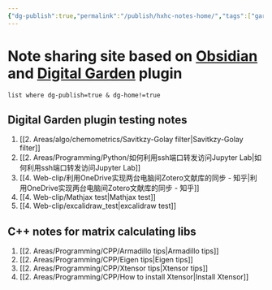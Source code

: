 ```yaml
---
{"dg-publish":true,"permalink":"/publish/hxhc-notes-home/","tags":["gardenEntry"],"dgHomeLink":true,"dgPassFrontmatter":false}
---
```



# Note sharing site based on [Obsidian](https://obsidian.md/) and [Digital Garden](https://github.com/oleeskild/Obsidian-Digital-Garden) plugin

```dataview
list where dg-publish=true & dg-home!=true
```
## Digital Garden plugin testing notes
1. [[2. Areas/algo/chemometrics/Savitkzy-Golay filter|Savitkzy-Golay filter]]
2. [[2. Areas/Programming/Python/如何利用ssh端口转发访问Jupyter Lab|如何利用ssh端口转发访问Jupyter Lab]]
3. [[4. Web-clip/利用OneDrive实现两台电脑间Zotero文献库的同步 - 知乎|利用OneDrive实现两台电脑间Zotero文献库的同步 - 知乎]]
4. [[4. Web-clip/Mathjax test|Mathjax test]]
5. [[4. Web-clip/excalidraw_test|excalidraw test]]

## C++ notes for matrix calculating libs
1. [[2. Areas/Programming/CPP/Armadillo tips|Armadillo tips]]
2. [[2. Areas/Programming/CPP/Eigen tips|Eigen tips]]
3. [[2. Areas/Programming/CPP/Xtensor tips|Xtensor tips]]
4. [[2. Areas/Programming/CPP/How to install Xtensor|Install Xtensor]]
